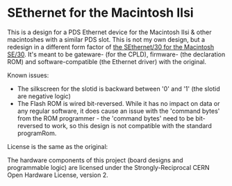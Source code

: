 # SEthernet for the Macintosh IIsi

This is a design for a PDS Ethernet device for the Macintosh IIsi & other macintoshes with a similar PDS slot. This is not my own design, but a redesign in a different form factor of [the SEthernet/30 for the Macintosh SE/30](https://github.com/rhalkyard/SEthernet). It's meant to be gateware- (for the CPLD), firmware- (the declaration ROM) and software-compatible (the Ethernet driver) with the original.

Known issues:
* The silkscreen for the slotid is backward between '0' and '1' (the slotid are negative logic)
* The Flash ROM is wired bit-reversed. While it has no impact on data or any regular software, it does cause an issue with the 'command bytes' from the ROM programmer - the 'command bytes' need to be bit-reversed to work, so this design is not compatible with the standard programRom.

License is the same as the original:

The hardware components of this project (board designs and programmable logic) are licensed under the Strongly-Reciprocal CERN Open Hardware License, version 2.

